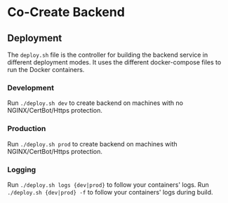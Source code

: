 # Co-Create Backend

## Deployment
The `deploy.sh` file is the controller for building the backend service in different deployment modes. It uses the different docker-compose files to run the Docker containers.

### Development
Run `./deploy.sh dev` to create backend on machines with no NGINX/CertBot/Https protection.

### Production
Run `./deploy.sh prod` to create backend on machines with NGINX/CertBot/Https protection.

### Logging
Run `./deploy.sh logs {dev|prod}` to follow your containers' logs.
Run `./deploy.sh {dev|prod} -f` to follow your containers' logs during build.
